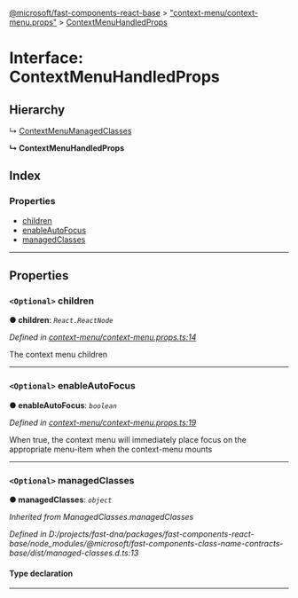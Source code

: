 [@microsoft/fast-components-react-base](../README.md) > ["context-menu/context-menu.props"](../modules/_context_menu_context_menu_props_.md) > [ContextMenuHandledProps](../interfaces/_context_menu_context_menu_props_.contextmenuhandledprops.md)

# Interface: ContextMenuHandledProps

## Hierarchy

↳  [ContextMenuManagedClasses](_context_menu_context_menu_props_.contextmenumanagedclasses.md)

**↳ ContextMenuHandledProps**

## Index

### Properties

* [children](_context_menu_context_menu_props_.contextmenuhandledprops.md#children)
* [enableAutoFocus](_context_menu_context_menu_props_.contextmenuhandledprops.md#enableautofocus)
* [managedClasses](_context_menu_context_menu_props_.contextmenuhandledprops.md#managedclasses)

---

## Properties

<a id="children"></a>

### `<Optional>` children

**● children**: *`React.ReactNode`*

*Defined in [context-menu/context-menu.props.ts:14](https://github.com/Microsoft/fast-dna/blob/164dd3ca/packages/fast-components-react-base/src/context-menu/context-menu.props.ts#L14)*

The context menu children

___
<a id="enableautofocus"></a>

### `<Optional>` enableAutoFocus

**● enableAutoFocus**: *`boolean`*

*Defined in [context-menu/context-menu.props.ts:19](https://github.com/Microsoft/fast-dna/blob/164dd3ca/packages/fast-components-react-base/src/context-menu/context-menu.props.ts#L19)*

When true, the context menu will immediately place focus on the appropriate menu-item when the context-menu mounts

___
<a id="managedclasses"></a>

### `<Optional>` managedClasses

**● managedClasses**: *`object`*

*Inherited from ManagedClasses.managedClasses*

*Defined in D:/projects/fast-dna/packages/fast-components-react-base/node_modules/@microsoft/fast-components-class-name-contracts-base/dist/managed-classes.d.ts:13*

#### Type declaration

___

